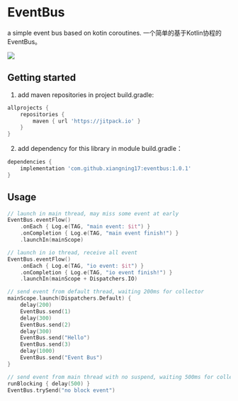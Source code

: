 # EventBus
a simple event bus based on kotin coroutines.
一个简单的基于Kotlin协程的EventBus。

[![](https://www.jitpack.io/v/xiangning17/eventbus.svg)](https://www.jitpack.io/#xiangning17/eventbus)


## Getting started

1. add maven repositories in project build.gradle:
```groovy
allprojects {
    repositories {
        maven { url 'https://jitpack.io' }
    }
}
```

2. add dependency for this library in module build.gradle：
```groovy
dependencies {
    implementation 'com.github.xiangning17:eventbus:1.0.1'
}
```

## Usage

```kotlin
// launch in main thread, may miss some event at early
EventBus.eventFlow()
    .onEach { Log.e(TAG, "main event: $it") }
    .onCompletion { Log.e(TAG, "main event finish!") }
    .launchIn(mainScope)

// launch in io thread, receive all event
EventBus.eventFlow()
    .onEach { Log.e(TAG, "io event: $it") }
    .onCompletion { Log.e(TAG, "io event finish!") }
    .launchIn(mainScope + Dispatchers.IO)

// send event from default thread, waiting 200ms for collector
mainScope.launch(Dispatchers.Default) {
    delay(200)
    EventBus.send(1)
    delay(300)
    EventBus.send(2)
    delay(300)
    EventBus.send("Hello")
    EventBus.send(3)
    delay(1000)
    EventBus.send("Event Bus")
}

// send event from main thread with no suspend, waiting 500ms for collector
runBlocking { delay(500) }
EventBus.trySend("no block event")
```
